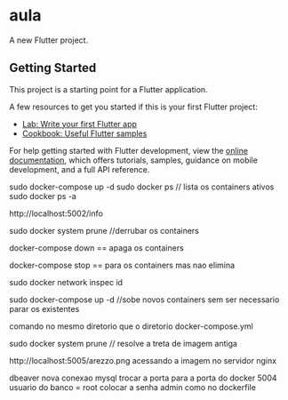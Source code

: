 # aula

A new Flutter project.

## Getting Started

This project is a starting point for a Flutter application.

A few resources to get you started if this is your first Flutter project:

- [Lab: Write your first Flutter app](https://docs.flutter.dev/get-started/codelab)
- [Cookbook: Useful Flutter samples](https://docs.flutter.dev/cookbook)

For help getting started with Flutter development, view the
[online documentation](https://docs.flutter.dev/), which offers tutorials,
samples, guidance on mobile development, and a full API reference.






sudo docker-compose up -d
sudo docker ps // lista os containers ativos
 sudo docker ps -a


http://localhost:5002/info

sudo docker system prune //derrubar os containers

docker-compose down == apaga os containers

docker-compose stop == para os containers mas nao elimina

sudo docker network inspec id

sudo docker-compose up -d //sobe novos containers sem ser necessario parar os existentes


comando no mesmo diretorio que o diretorio docker-compose.yml


sudo docker system prune // resolve a treta de imagem antiga


http://localhost:5005/arezzo.png
acessando a imagem no servidor nginx

dbeaver
nova conexao
mysql 
trocar a porta para a porta do docker 5004
usuario do banco = root
colocar a senha admin como no dockerfile